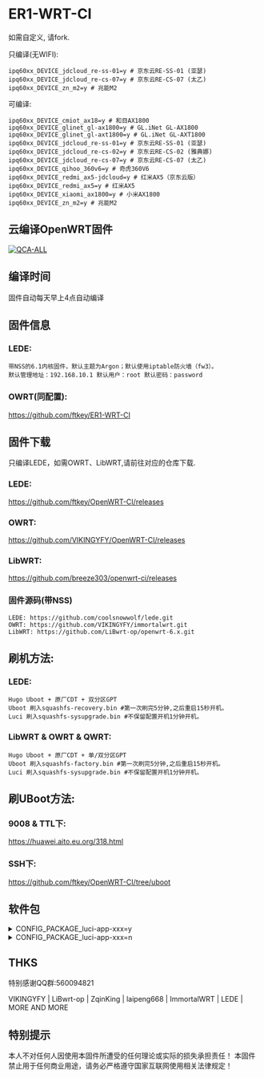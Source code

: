 # ER1-WRT-CI


如需自定义, 请fork.

只编译(无WIFI): 

    ipq60xx_DEVICE_jdcloud_re-ss-01=y # 京东云RE-SS-01 (亚瑟)
    ipq60xx_DEVICE_jdcloud_re-cs-07=y # 京东云RE-CS-07 (太乙)
    ipq60xx_DEVICE_zn_m2=y # 兆能M2

可编译: 

    ipq60xx_DEVICE_cmiot_ax18=y # 和目AX1800
    ipq60xx_DEVICE_glinet_gl-ax1800=y # GL.iNet GL-AX1800
    ipq60xx_DEVICE_glinet_gl-axt1800=y # GL.iNet GL-AXT1800
    ipq60xx_DEVICE_jdcloud_re-ss-01=y # 京东云RE-SS-01 (亚瑟)
    ipq60xx_DEVICE_jdcloud_re-cs-02=y # 京东云RE-CS-02 (雅典娜)
    ipq60xx_DEVICE_jdcloud_re-cs-07=y # 京东云RE-CS-07 (太乙)
    ipq60xx_DEVICE_qihoo_360v6=y # 奇虎360V6
    ipq60xx_DEVICE_redmi_ax5-jdcloud=y # 红米AX5（京东云版）
    ipq60xx_DEVICE_redmi_ax5=y # 红米AX5
    ipq60xx_DEVICE_xiaomi_ax1800=y # 小米AX1800
    ipq60xx_DEVICE_zn_m2=y # 兆能M2

## 云编译OpenWRT固件
[![QCA-ALL](https://github.com/ftkey/OpenWRT-CI/actions/workflows/QCA-ALL.yml/badge.svg)](https://github.com/ftkey/OpenWRT-CI/actions/workflows/QCA-ALL.yml)


## 编译时间
固件自动每天早上4点自动编译

## 固件信息
### LEDE: 
    带NSS的6.1内核固件，默认主题为Argon；默认使用iptable防火墙（fw3）。
    默认管理地址：192.168.10.1 默认用户：root 默认密码：password

### OWRT(同配置): 
<https://github.com/ftkey/ER1-WRT-CI>

## 固件下载
只编译LEDE，如需OWRT、LibWRT,请前往对应的仓库下载.

### LEDE: 

<https://github.com/ftkey/OpenWRT-CI/releases>
    
### OWRT: 
<https://github.com/VIKINGYFY/OpenWRT-CI/releases>
    
### LibWRT: 
<https://github.com/breeze303/openwrt-ci/releases>
    
### 固件源码(带NSS) 
    LEDE: https://github.com/coolsnowwolf/lede.git     
    OWRT: https://github.com/VIKINGYFY/immortalwrt.git 
    LibWRT: https://github.com/LiBwrt-op/openwrt-6.x.git 
    
## 刷机方法:
### LEDE:
    Hugo Uboot + 原厂CDT + 双分区GPT
    Uboot 刷入squashfs-recovery.bin #第一次刷完5分钟,之后重启15秒开机。
    Luci 刷入squashfs-sysupgrade.bin #不保留配置开机1分钟开机。

### LibWRT & OWRT & QWRT:
    Hugo Uboot + 原厂CDT + 单/双分区GPT
    Uboot 刷入squashfs-factory.bin #第一次刷完5分钟,之后重启15秒开机。
    Luci 刷入squashfs-sysupgrade.bin #不保留配置开机1分钟开机。


## 刷UBoot方法:
### 9008 & TTL下:
<https://huawei.aito.eu.org/318.html>

### SSH下:
<https://github.com/ftkey/OpenWRT-CI/tree/uboot>


## 软件包
<details><summary>CONFIG_PACKAGE_luci-app-xxx=y</summary>
    
    ```
    CONFIG_PACKAGE_luci-app-ssr-plus=y // LEDE
    CONFIG_PACKAGE_luci-app-advancedplus=y  # 高级设置
    CONFIG_PACKAGE_luci-app-alist=y  # Alist网络服务
    CONFIG_PACKAGE_luci-app-cpufreq=y  # CPU频率策略控制
    CONFIG_PACKAGE_luci-app-ddns=y  # 动态DNS客户端
    CONFIG_PACKAGE_luci-app-openvpn-server=y  # OpenVPN服务器
    CONFIG_PACKAGE_luci-app-samba4=y  # Samba文件共享
    CONFIG_PACKAGE_luci-app-socat=y  # Socat端口转发工具
    CONFIG_PACKAGE_luci-app-ttyd=y  # Web终端
    CONFIG_PACKAGE_luci-app-wolplus=y  # 网络唤醒
    CONFIG_PACKAGE_luci-app-zerotier=y  # ZeroTier虚拟网络
    CONFIG_PACKAGE_luci-theme-argon=y  # Argon主题
    ```

</details>
<details><summary>CONFIG_PACKAGE_luci-app-xxx=n</summary>
    
    ```
    
    ```

</details>




## THKS
特别感谢QQ群:560094821

VIKINGYFY | LiBwrt-op | ZqinKing | laipeng668 | ImmortalWRT | LEDE | MORE AND MORE

## 特别提示
本人不对任何人因使用本固件所遭受的任何理论或实际的损失承担责任！
本固件禁止用于任何商业用途，请务必严格遵守国家互联网使用相关法律规定！

